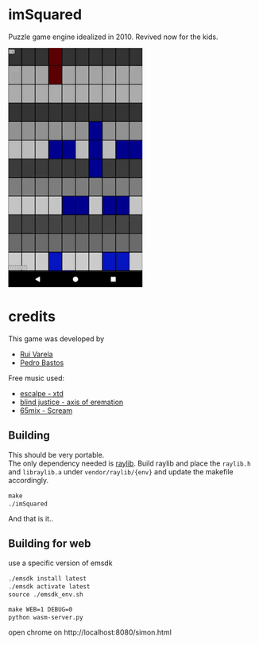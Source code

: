 # imSquared
Puzzle game engine idealized in 2010.
Revived now for the kids.

![imSquared](https://github.com/RuiVarela/imSquared/raw/master/sample.gif)

# credits
This game was developed by
* [Rui Varela]()
* [Pedro Bastos](https://github.com/theaGit)

Free music used:
+ [escalpe - xtd](https://modarchive.org/index.php?request=view_profile&query=69008)
+ [blind justice - axis of eremation](https://modarchive.org/index.php?request=view_by_moduleid&query=87501)
+ [65mix - Scream](https://modarchive.org/index.php?request=view_by_moduleid&query=192351)


## Building
This should be very portable.   
The only dependency needed is [raylib](https://www.raylib.com/). 
Build raylib and place the `raylib.h` and `libraylib.a` under `vendor/raylib/{env}` and update the makefile accordingly.   

```
make
./imSquared
```
And that is it..

## Building for web   

use a specific version of emsdk
```
./emsdk install latest
./emsdk activate latest
source ./emsdk_env.sh
```

```
make WEB=1 DEBUG=0
python wasm-server.py
```
open chrome on http://localhost:8080/simon.html
